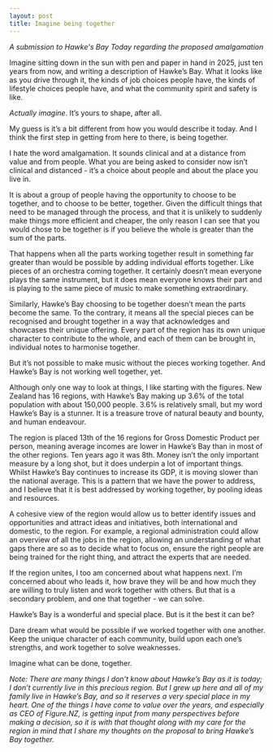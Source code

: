 ```yaml
---
layout: post
title: Imagine being together
---
```


*A submission to Hawke's Bay Today regarding the proposed amalgamation*

Imagine sitting down in the sun with pen and paper in hand in 2025, just ten years from now, and writing a description of Hawke’s Bay. What it looks like as you drive through it, the kinds of job choices people have, the kinds of lifestyle choices people have, and what the community spirit and safety is like.

*Actually imagine*. It’s yours to shape, after all.

My guess is it’s a bit different from how you would describe it today. And I think the first step in getting from here to there, is being together.

I hate the word amalgamation. It sounds clinical and at a distance from value and from people. What you are being asked to consider now isn’t clinical and distanced - it’s a choice about people and about the place you live in.

It is about a group of people having the opportunity to choose to be together, and to choose to be better, together. Given the difficult things that need to be managed through the process, and that it is unlikely to suddenly make things more efficient and cheaper, the only reason I can see that you would chose to be together is if you believe the whole is greater than the sum of the parts.

That happens when all the parts working together result in something far greater than would be possible by adding individual efforts together. Like pieces of an orchestra coming together. It certainly doesn’t mean everyone plays the same instrument, but it does mean everyone knows their part and is playing to the same piece of music to make something extraordinary.

Similarly, Hawke’s Bay choosing to be together doesn’t mean the parts become the same. To the contrary, it means all the special pieces can be recognised and brought together in a way that acknowledges and showcases their unique offering. Every part of the region has its own unique character to contribute to the whole, and each of them can be brought in, individual notes to harmonise together.

But it’s not possible to make music without the pieces working together. And Hawke’s Bay is not working well together, yet.

Although only one way to look at things, I like starting with the figures. New Zealand has 16 regions, with Hawke’s Bay making up 3.6% of the total population with about 150,000 people. 3.6% is relatively small, but my word Hawke’s Bay is a stunner. It is a treasure trove of natural beauty and bounty, and human endeavour.

The region is placed 13th of the 16 regions for Gross Domestic Product per person, meaning average incomes are lower in Hawke’s Bay than in most of the other regions. Ten years ago it was 8th. Money isn’t the only important measure by a long shot, but it does underpin a lot of important things. Whilst Hawke’s Bay continues to increase its GDP, it is moving slower than the national average. This is a pattern that we have the power to address, and I believe that it is best addressed by working together, by pooling ideas and resources.

A cohesive view of the region would allow us to better identify issues and opportunities and attract ideas and initiatives, both international and domestic, to the region. For example, a regional administration could allow an overview of all the jobs in the region, allowing an understanding of what gaps there are so as to decide what to focus on, ensure the right people are being trained for the right thing, and attract the experts that are needed.

If the region unites, I too am concerned about what happens next. I’m concerned about who leads it, how brave they will be and how much they are willing to truly listen and work together with others. But that is a secondary problem, and one that together - we can solve.

Hawke’s Bay is a wonderful and special place. But is it the best it can be?

Dare dream what would be possible if we worked together with one another. Keep the unique character of each community, build upon each one’s strengths, and work together to solve weaknesses.

Imagine what can be done, together.

*Note: There are many things I don’t know about Hawke’s Bay as it is today; I don’t currently live in this precious region. But I grew up here and all of my family live in Hawke’s Bay, and so it reserves a very special place in my heart. One of the things I have come to value over the years, and especially as CEO of Figure.NZ, is getting input from many perspectives before making a decision, so it is with that thought along with my care for the region in mind that I share my thoughts on the proposal to bring Hawke’s Bay together.*